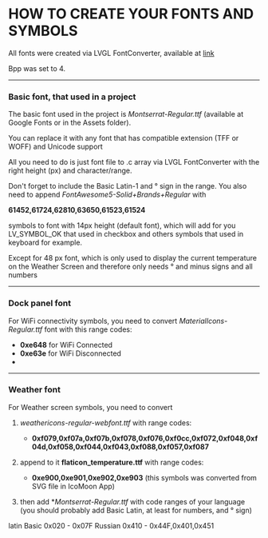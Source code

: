 # HOW TO CREATE YOUR FONTS AND SYMBOLS

All fonts were created via LVGL FontConverter, available at [link](https://lvgl.io/tools/fontconverter)

Bpp was set to 4.

---
### Basic font, that used in a project

The basic font used in the project is *Montserrat-Regular.ttf* (available at Google Fonts or in the Assets folder).

You can replace it with any font that has compatible extension (TFF or WOFF) and Unicode support

All you need to do is just font file to .c array via LVGL FontConverter with the right height (px) and character/range. 

Don't forget to include the Basic Latin-1 and ° sign in the range.  You also need to append *FontAwesome5-Solid+Brands+Regular* with 

**61452,61724,62810,63650,61523,61524**

symbols to font with 14px height (default font), which will add for you LV_SYMBOL_OK that used in checkbox and others symbols that used in keyboard for example.

Except for 48 px font, which is only used to display the current temperature on the Weather Screen and therefore only needs ° and minus signs and all numbers

---
### Dock panel font

For WiFi connectivity symbols, you need to convert *MaterialIcons-Regular.ttf* font with this range codes:
- **0xe648** for WiFi Connected
- **0xe63e** for WiFi Disconnected
- 
---
### Weather font

For Weather screen symbols, you need to convert 
1. *weathericons-regular-webfont.ttf* with range codes:
   - **0xf079,0xf07a,0xf07b,0xf078,0xf076,0xf0cc,0xf072,0xf048,0xf04d,0xf058,0xf044,0xf043,0xf088,0xf057,0xf087**
  
2. append to it **flaticon_temperature.ttf** with range codes:
    - **0xe900,0xe901,0xe902,0xe903** (this symbols was converted from SVG file in IcoMoon App)
3. then add **Montserrat-Regular.ttf* with code ranges of your language (you should probably add Basic Latin, at least for numbers, and ° sign)

latin Basic 0x020 - 0x07F
Russian 0x410 - 0x44F,0x401,0x451